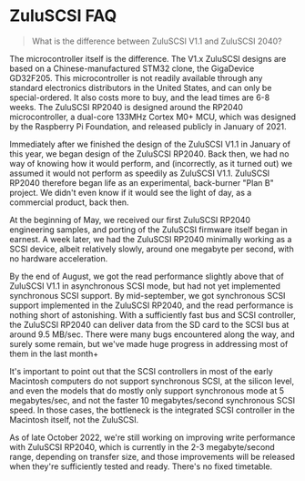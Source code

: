 # ZuluSCSI FAQ

>What is the difference between ZuluSCSI V1.1 and ZuluSCSI 2040?

The microcontroller itself is the difference. The V1.x ZuluSCSI designs are based on a Chinese-manufactured STM32 clone, the GigaDevice GD32F205. This microcontroller is not readily available through any standard electronics distributors in the United States, and can only be special-ordered. It also costs more to buy, and the lead times are 6-8 weeks. The ZuluSCSI RP2040 is designed around the RP2040 microcontroller, a dual-core 133MHz Cortex M0+ MCU, which was designed by the Raspberry Pi Foundation, and released publicly in January of 2021.

Immediately after we finished the design of the ZuluSCSI V1.1 in January of this year, we began design of the ZuluSCSI RP2040. Back then, we had no way of knowing how it would perform, and (incorrectly, as it turned out) we assumed it would not perform as speedily as ZuluSCSI V1.1. ZuluSCSI RP2040 therefore began life as an experimental, back-burner "Plan B" project. We didn't even know if it would see the light of day, as a commercial product, back then.

At the beginning of May, we received our first ZuluSCSI RP2040 engineering samples, and porting of the ZuluSCSI firmware itself began in earnest. A week later, we had the ZuluSCSI RP2040 minimally working as a SCSI device, albeit relatively slowly, around one megabyte per second, with no hardware acceleration.

By the end of August, we got the read performance slightly above that of ZuluSCSI V1.1 in asynchronous SCSI mode, but had not yet implemented synchronous SCSI support. By mid-september, we got synchronous SCSI support implemented in the ZuluSCSI RP2040, and the read performance is nothing short of astonishing. With a sufficiently fast bus and SCSI controller, the ZuluSCSI RP2040 can deliver data from the SD card to the SCSI bus at around 9.5 MB/sec. There were many bugs encountered along the way, and surely some remain, but we've made huge progress in addressing most of them in the last month+

It's important to point out that the SCSI controllers in most of the early Macintosh computers do not support synchronous SCSI, at the silicon level, and even the models that do mostly only support synchronous mode at 5 megabytes/sec, and not the faster 10 megabytes/second synchronous SCSI speed. In those cases, the bottleneck is the integrated SCSI controller in the Macintosh itself, not the ZuluSCSI.

As of late October 2022, we're still working on improving write performance with ZuluSCSI RP2040, which is currently in the 2-3 megabyte/second range, depending on transfer size, and those improvements will be released when they're sufficiently tested and ready. There's no fixed timetable.
